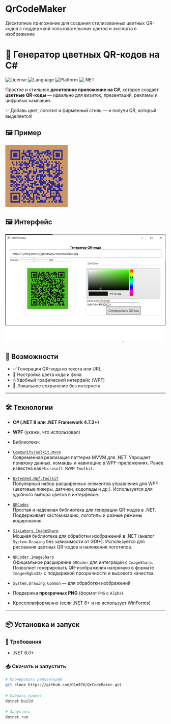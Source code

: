 # QrCodeMaker
Десктопное приложение для создания стилизованных цветных QR-кодов с поддержкой пользовательских цветов и экспорта в изображение
# 🎨 Генератор цветных QR-кодов на C#

![License](https://img.shields.io/badge/license-MIT-blue.svg)
![Language](https://img.shields.io/badge/language-C%23-purple.svg)
![Platform](https://img.shields.io/badge/platform-Windows-blue)
![.NET](https://img.shields.io/badge/.NET-6.0+-red.svg)

Простое и стильное **десктопное приложение на C#**, которое создаёт **цветные QR-коды** — идеально для визиток, презентаций, рекламы и цифровых кампаний.

✨ Добавь цвет, логотип и фирменный стиль — и получи QR, который выделяется!

## 🖼 Пример

![Qr код](Examples/qr.png)

## 🖼 Интерфейс

![GUI Приложения](Examples/1.png)

## 🚀 Возможности

- ✅ Генерация QR-кода из текста или URL
- 🎨 Настройка цвета кода и фона
- 🖱 Удобный графический интерфейс (WPF)
- 💾 Локальное сохранение без интернета

---

## 🛠 Технологии

- **C# (.NET 8 или .NET Framework 4.7.2+)**
- **WPF** (укажи, что использовал)
- Библиотеки:
- [`CommunityToolkit.Mvvm`](https://github.com/CommunityToolkit/dotnet)  
  Современная реализация паттерна MVVM для .NET. Упрощает привязку данных, команды и навигацию в WPF-приложениях. Ранее известна как `Microsoft MVVM Toolkit`.

- [`Extended.Wpf.Toolkit`](https://github.com/xceedsoftware/wpftoolkit)  
  Популярный набор расширенных элементов управления для WPF (цветовые пикеры, датчики, водопады и др.). Используется для удобного выбора цветов в интерфейсе.

- [`QRCoder`](https://github.com/codebude/QRCoder)  
  Простая и надёжная библиотека для генерации QR-кодов в .NET. Поддерживает кастомизацию, логотипы и разные режимы кодирования.

- [`SixLabors.ImageSharp`](https://sixlabors.com/products/imagesharp)  
  Мощная библиотека для обработки изображений в .NET (аналог `System.Drawing` без зависимости от GDI+). Используется для рисования цветных QR-кодов и наложения логотипов.

- [`QRCoder.ImageSharp`](https://www.nuget.org/packages/QRCoder.ImageSharp/)  
  Официальное расширение `QRCoder` для интеграции с `ImageSharp`. Позволяет генерировать QR-изображения напрямую в формате `Image<Rgba32>` с поддержкой прозрачности и высокого качества.
  
- `System.Drawing.Common` — для обработки изображений
- Поддержка **прозрачных PNG** (формат `PNG` с `Alpha`)
- Кроссплатформенно (если .NET 6+ и не использует WinForms)

---

## 📦 Установка и запуск

### 🔧 Требования
- .NET 6.0+

### 📥 Скачать и запустить

```bash
# Клонировать репозиторий
git clone https://github.com/D1n976/QrCodeMaker.git

# Собрать проект
dotnet build

# Запустить
dotnet run
